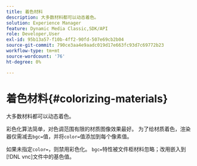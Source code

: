```yaml
---
title: 着色材料
description: 大多数材料都可以动态着色。
solution: Experience Manager
feature: Dynamic Media Classic,SDK/API
role: Developer,User
exl-id: 95b13a57-f10b-4ff2-90fd-507e69cb2b04
source-git-commit: 790ce3aa4e9aadc019d17e663fc93d7c69772b23
workflow-type: tm+mt
source-wordcount: '76'
ht-degree: 0%

---
```


# 着色材料{#colorizing-materials}

大多数材料都可以动态着色。

彩色化算法简单，对色调范围有限的材质图像效果最好。 为了给材质着色，渲染器仅需减去`bgc=`值，并将`color=`值添加到每个像素值。

如果未指定`color=`，则禁用彩色化。 `bgc=`特性被文件柜材料忽略；改用嵌入到[!DNL vnc]文件中的基色值。
